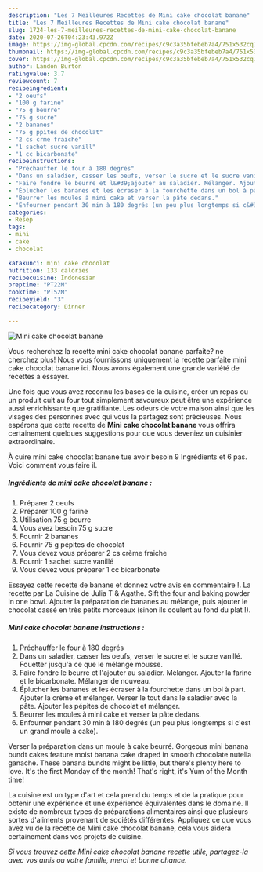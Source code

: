 ```yaml
---
description: "Les 7 Meilleures Recettes de Mini cake chocolat banane"
title: "Les 7 Meilleures Recettes de Mini cake chocolat banane"
slug: 1724-les-7-meilleures-recettes-de-mini-cake-chocolat-banane
date: 2020-07-26T04:23:43.972Z
image: https://img-global.cpcdn.com/recipes/c9c3a35bfebeb7a4/751x532cq70/mini-cake-chocolat-banane-photo-principale-de-la-recette.jpg
thumbnail: https://img-global.cpcdn.com/recipes/c9c3a35bfebeb7a4/751x532cq70/mini-cake-chocolat-banane-photo-principale-de-la-recette.jpg
cover: https://img-global.cpcdn.com/recipes/c9c3a35bfebeb7a4/751x532cq70/mini-cake-chocolat-banane-photo-principale-de-la-recette.jpg
author: Landon Burton
ratingvalue: 3.7
reviewcount: 7
recipeingredient:
- "2 oeufs"
- "100 g farine"
- "75 g beurre"
- "75 g sucre"
- "2 bananes"
- "75 g ppites de chocolat"
- "2 cs crme fraiche"
- "1 sachet sucre vanill"
- "1 cc bicarbonate"
recipeinstructions:
- "Préchauffer le four à 180 degrés"
- "Dans un saladier, casser les oeufs, verser le sucre et le sucre vanillé. Fouetter jusqu&#39;à ce que le mélange mousse."
- "Faire fondre le beurre et l&#39;ajouter au saladier. Mélanger. Ajouter la farine et le bicarbonate. Mélanger de nouveau."
- "Éplucher les bananes et les écraser à la fourchette dans un bol à part. Ajouter la crème et mélanger. Verser le tout dans le saladier avec la pâte. Ajouter les pépites de chocolat et mélanger."
- "Beurrer les moules à mini cake et verser la pâte dedans."
- "Enfourner pendant 30 min à 180 degrés (un peu plus longtemps si c&#39;est un grand moule à cake)."
categories:
- Resep
tags:
- mini
- cake
- chocolat

katakunci: mini cake chocolat 
nutrition: 133 calories
recipecuisine: Indonesian
preptime: "PT22M"
cooktime: "PT52M"
recipeyield: "3"
recipecategory: Dinner

---
```



![Mini cake chocolat banane](https://img-global.cpcdn.com/recipes/c9c3a35bfebeb7a4/751x532cq70/mini-cake-chocolat-banane-photo-principale-de-la-recette.jpg)

Vous recherchez la recette mini cake chocolat banane parfaite? ne cherchez plus! Nous vous fournissons uniquement la recette parfaite mini cake chocolat banane ici. Nous avons également une grande variété de recettes à essayer.

Une fois que vous avez reconnu les bases de la cuisine, créer un repas ou un produit cuit au four tout simplement savoureux peut être une expérience aussi enrichissante que gratifiante. Les odeurs de votre maison ainsi que les visages des personnes avec qui vous la partagez sont précieuses. Nous espérons que cette recette de <strong> Mini cake chocolat banane </strong> vous offrira certainement quelques suggestions pour que vous deveniez un cuisinier extraordinaire.

<!--inarticleads1-->

À cuire mini cake chocolat banane tue avoir besoin 9 Ingrédients et 6 pas. Voici comment vous faire il.

##### Ingrédients de mini cake chocolat banane :

1. Préparer 2 oeufs
1. Préparer 100 g farine
1. Utilisation 75 g beurre
1. Vous avez besoin 75 g sucre
1. Fournir 2 bananes
1. Fournir 75 g pépites de chocolat
1. Vous devez vous préparer 2 cs crème fraiche
1. Fournir 1 sachet sucre vanillé
1. Vous devez vous préparer 1 cc bicarbonate


Essayez cette recette de banane et donnez votre avis en commentaire !. La recette par La Cuisine de Julia T &amp; Agathe. Sift the four and baking powder in one bowl. Ajouter la préparation de bananes au mélange, puis ajouter le chocolat cassé en très petits morceaux (sinon ils coulent au fond du plat !). 

<!--inarticleads2-->

##### Mini cake chocolat banane instructions :

1. Préchauffer le four à 180 degrés
1. Dans un saladier, casser les oeufs, verser le sucre et le sucre vanillé. Fouetter jusqu&#39;à ce que le mélange mousse.
1. Faire fondre le beurre et l&#39;ajouter au saladier. Mélanger. Ajouter la farine et le bicarbonate. Mélanger de nouveau.
1. Éplucher les bananes et les écraser à la fourchette dans un bol à part. Ajouter la crème et mélanger. Verser le tout dans le saladier avec la pâte. Ajouter les pépites de chocolat et mélanger.
1. Beurrer les moules à mini cake et verser la pâte dedans.
1. Enfourner pendant 30 min à 180 degrés (un peu plus longtemps si c&#39;est un grand moule à cake).


Verser la préparation dans un moule à cake beurré. Gorgeous mini banana bundt cakes feature moist banana cake draped in smooth chocolate nutella ganache. These banana bundts might be little, but there&#39;s plenty here to love. It&#39;s the first Monday of the month! That&#39;s right, it&#39;s Yum of the Month time! 

<!--inarticleads1-->

<p>
La cuisine est un type d'art et cela prend du temps et de la pratique pour obtenir une expérience et une expérience équivalentes dans le domaine. Il existe de nombreux types de préparations alimentaires ainsi que plusieurs sortes d'aliments provenant de sociétés différentes. Appliquez ce que vous avez vu de la recette de Mini cake chocolat banane, cela vous aidera certainement dans vos projets de cuisine.
</p>

<p>
<i>Si vous trouvez cette Mini cake chocolat banane recette utile, partagez-la avec vos amis ou votre famille, merci et bonne chance.</i>
</p>
